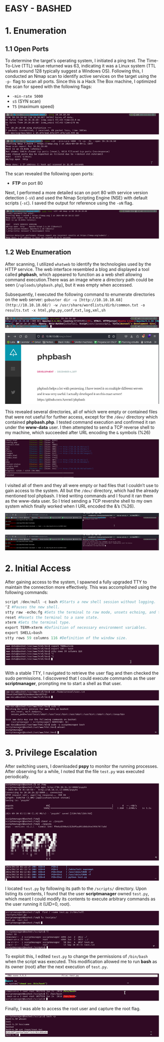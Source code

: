 # EASY - BASHED

# 1. Enumeration

## 1.1 Open Ports

To determine the target's operating system, I initiated a ping test. The Time-To-Live (TTL) value returned was 63, indicating it was a Linux system (TTL values around 128 typically suggest a Windows OS). Following this, I conducted an Nmap scan to identify active services on the target using the `-p-` flag to scan all ports. Since this is a Hack The Box machine, I optimized the scan for speed with the following flags:

- `-min-rate 5000`
- `sS` (SYN scan)
- `T5` (maximum speed)

![image.png](EASY-BASHED/image.png)

![image.png](EASY-BASHED/image%201.png)

The scan revealed the following open ports:

- **FTP** on port 80

Next, I performed a more detailed scan on port 80 with service version detection (`-sV`) and used the Nmap Scripting Engine (NSE) with default scripts (`-sC`). I saved the output for reference using the `-oN` flag.

![image.png](EASY-BASHED/image%202.png)

## 1.2 Web Enumeration

After scanning, I utilized `whatweb` to identify the technologies used by the HTTP service. The web interface resembled a blog and displayed a tool called **phpbash**, which appeared to function as a web shell allowing command execution.There was an image where a directory path could be seen (`/uploads/phpbash.php`), but it was empty when accessed.

Subsequently, I executed the following command to enumerate directories on the web server: `gobuster dir -u [http://10.10.10.68](http://10.10.10.68/) -w /usr/share/wordlists/dirb/common.txt -o results.txt -x html,php,py,conf,txt,log,xml,sh`

![image.png](EASY-BASHED/image%203.png)

![image.png](EASY-BASHED/image%204.png)

This revealed several directories, all of which were empty or contained files that were not useful for further access, except for the `/dev/` directory which contained **phpbash.php**. I tested command execution and confirmed it ran under the **www-data** user. I then attempted to send a TCP reverse shell to my machine, which succeeded after URL encoding the `&` symbols (%26)

![image.png](EASY-BASHED/image%205.png)

I visited all of them and they all were empty or had files that I couldn’t use to gain access to the system. All but the `/dev/` directory, which had the already mentioned tool phpbash. I tried writing commands and I found it ran them as the www-data user. So I tried sending a TCP revershe shell to my own system which finally worked when I URL encoded the &’s (%26).

![image.png](EASY-BASHED/image%206.png)

![image.png](EASY-BASHED/image%207.png)

# 2. Initial Access

After gaining access to the system, I spawned a fully upgraded TTY to maintain the connection more effectively. This was accomplished using the following commands:

```python
script /dev/null -c bash #Starts a new shell session without logging.
^Z #Pauses the new shell.
stty raw -echo;fg #Sets the terminal to raw mode, unsets echoing, and then brings the shell back.
reset #Resets the terminal to a sane state.
xterm #Sets the terminal type.
export TERM=xterm #Definition of necessary environment variables.
export SHELL=bash
stty rows 59 columns 116 #Definition of the window size.
```

![image.png](EASY-BASHED/image%208.png)

With a stable TTY, I navigated to retrieve the user flag and then checked the sudo permissions. I discovered that I could execute commands as the user **scriptmanager**, prompting me to start a shell as that user.

![image.png](EASY-BASHED/image%209.png)

![image.png](EASY-BASHED/image%2010.png)

# 3. Privilege Escalation

After switching users, I downloaded **pspy** to monitor the running processes. After observing for a while, I noted that the file `test.py` was executed periodically.

![image.png](EASY-BASHED/image%2011.png)

![image.png](EASY-BASHED/image%2012.png)

I located `test.py` by following its path to the `/scripts/` directory. Upon listing its contents, I found that the user **scriptmanager** owned `test.py`, which meant I could modify its contents to execute arbitrary commands as the user running it (UID=0, root).

![image.png](EASY-BASHED/image%2013.png)

![image.png](EASY-BASHED/image%2014.png)

To exploit this, I edited `test.py` to change the permissions of `/bin/bash` when the script was executed. This modification allowed me to run **bash** as its owner (root) after the next execution of `test.py`.

![image.png](EASY-BASHED/image%2015.png)

![image.png](EASY-BASHED/image%2016.png)

Finally, I was able to access the root user and capture the root flag.

![image.png](EASY-BASHED/image%2017.png)
